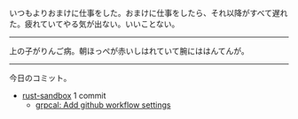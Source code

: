 いつもよりおまけに仕事をした。おまけに仕事をしたら、それ以降がすべて遅れた。疲れていてやる気が出ない。いいことない。

---

上の子がりんご病。朝ほっぺが赤いしはれていて腕にははんてんが。

---

今日のコミット。

- [rust-sandbox](https://github.com/bouzuya/rust-sandbox) 1 commit
  - [grpcal: Add github workflow settings](https://github.com/bouzuya/rust-sandbox/commit/7e66ec32c65795c3e2447ded18b25b395111c07d)

